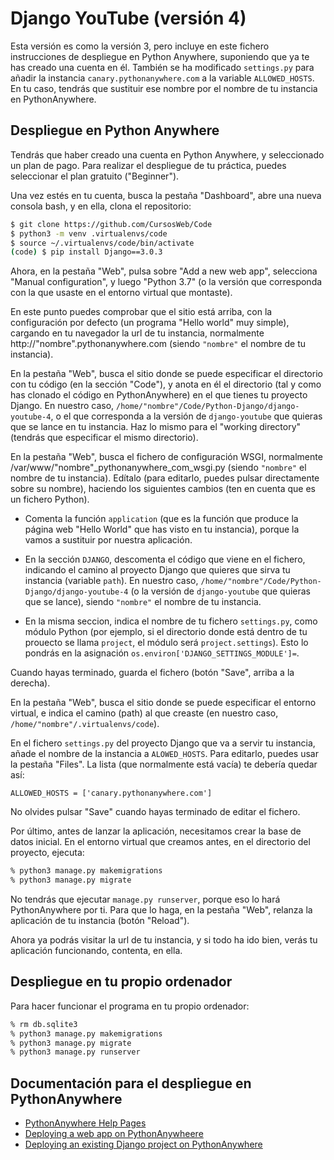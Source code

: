 # Django YouTube (versión 4)

Esta versión es como la versión 3, pero incluye en este fichero
instrucciones de despliegue en Python Anywhere, suponiendo que ya
te has creado una cuenta en él. También se ha modificado `settings.py`
para añadir la instancia `canary.pythonanywhere.com` a la variable
`ALLOWED_HOSTS`. En tu caso, tendrás que sustituir ese nombre por el
nombre de tu instancia en PythonAnywhere.

## Despliegue en Python Anywhere

Tendrás que haber creado una cuenta en Python Anywhere, y seleccionado
un plan de pago. Para realizar el despliegue de tu práctica, puedes
seleccionar el plan gratuito ("Beginner").

Una vez estés en tu cuenta, busca la pestaña "Dashboard",
abre una nueva consola bash, y en ella, clona el repositorio:

```bash
$ git clone https://github.com/CursosWeb/Code
$ python3 -m venv .virtualenvs/code
$ source ~/.virtualenvs/code/bin/activate
(code) $ pip install Django==3.0.3
```

Ahora, en la pestaña "Web", pulsa sobre "Add a new web app",
selecciona "Manual configuration", y luego "Python 3.7"
(o la versión que corresponda con la que usaste en el
entorno virtual que montaste).

En este punto puedes comprobar que el sitio está arriba,
con la configuración por defecto (un programa "Hello world"
muy simple), cargando en tu navegador la url de tu 
instancia, normalmente http://"nombre".pythonanywhere.com
(siendo `"nombre"` el nombre de tu instancia).

En la pestaña "Web", busca el sitio donde se puede especificar
el directorio con tu código (en la sección "Code"),
y anota en él el directorio
(tal y como has clonado el código en PythonAnywhere) en el que
tienes tu proyecto Django. En nuestro caso,
`/home/"nombre"/Code/Python-Django/django-youtube-4`,
o el que corresponda a la versión de `django-youtube` que 
quieras que se lance en tu instancia.
Haz lo mismo para el "working directory" (tendrás que especificar
el mismo directorio).

En la pestaña "Web", busca el fichero de configuración WSGI,
normalmente /var/www/"nombre"_pythonanywhere_com_wsgi.py
(siendo `"nombre"` el nombre de tu instancia).
Edítalo (para editarlo, puedes pulsar directamente sobre
su nombre),
haciendo los siguientes cambios
(ten en cuenta que es un fichero Python).

* Comenta la función `application` (que es la función que
produce la página web "Hello World" que has visto en tu
instancia), porque la vamos a sustituir por nuestra aplicación.

* En la sección `DJANGO`, descomenta el código que viene en el
fichero, indicando el camino al proyecto Django
que quieres que sirva tu instancia (variable `path`).
En nuestro caso, `/home/"nombre"/Code/Python-Django/django-youtube-4`
(o la versión de `django-youtube` que quieras que se lance),
siendo `"nombre"` el nombre de tu instancia.

* En la misma seccion, indica el nombre de tu fichero `settings.py`,
como módulo Python (por ejemplo, si el directorio donde está dentro
de tu prouecto se llama `project`, el módulo será `project.settings`).
Esto lo pondrás en la asignación `os.environ['DJANGO_SETTINGS_MODULE']=`.

Cuando hayas terminado, guarda el fichero (botón "Save", arriba a la derecha).

En la pestaña "Web", busca el sitio donde se puede especificar
el entorno virtual, e indica el camino (path) al que
creaste (en nuestro caso, `/home/"nombre"/.virtualenvs/code`).

En el fichero `settings.py` del proyecto Django que va a servir tu instancia,
añade el nombre de la instancia a `ALOWED_HOSTS`.
Para editarlo, puedes usar la pestaña "Files".
La lista (que normalmente está vacía) te debería quedar así:

```
ALLOWED_HOSTS = ['canary.pythonanywhere.com']
```

No olvides pulsar "Save" cuando hayas terminado de editar el fichero.

Por último, antes de lanzar la aplicación, necesitamos crear la
base de datos inicial. En el entorno virtual que creamos antes,
en el directorio del proyecto, ejecuta:

```bash
% python3 manage.py makemigrations
% python3 manage.py migrate
```

No tendrás que ejecutar `manage.py runserver`, porque eso lo hará
PythonAnywhere por ti. Para que lo haga,
en la pestaña "Web", relanza la aplicación de tu instancia
(botón "Reload").

Ahora ya podrás visitar la url de tu instancia, y si todo ha ido bien,
verás tu aplicación funcionando, contenta, en ella.

## Despliegue en tu propio ordenador

Para hacer funcionar el programa en tu propio ordenador:

```bash
% rm db.sqlite3
% python3 manage.py makemigrations
% python3 manage.py migrate
% python3 manage.py runserver
```

## Documentación para el despliegue en PythonAnywhere

* [PythonAnywhere Help Pages](https://help.pythonanywhere.com/pages/)
* [Deploying a web app on PythonAnywheere](https://www.pythonanywhere.com/task_helpers/start/4-deploy-local-web-app/)
* [Deploying an existing Django project on PythonAnywhere](https://help.pythonanywhere.com/pages/DeployExistingDjangoProject)
